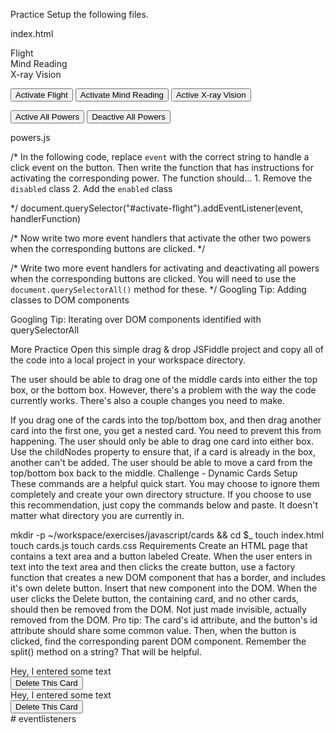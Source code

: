 Practice
Setup the following files.

index.html

<!doctype html>
<html lang="en">
<head>
  <meta charset="utf-8">
  <title>Nashville Software School</title>
</head>

<body>

  <article id="powerList">
    <section id="flight" class="power disabled">
        Flight
    </section>
    <section id="mindreading" class="power disabled">
        Mind Reading
    </section>
    <section id="xray" class="power disabled">
        X-ray Vision
    </section>
  </article>

  <button id="activate-flight">Activate Flight</button>
  <button id="activate-mindreading">Activate Mind Reading</button>
  <button id="activate-xray">Active X-ray Vision</button>

  <button id="activate-all">Active All Powers</button>
  <button id="deactivate-all">Deactive All Powers</button>


  <script src="powers.js"></script>
</body>
</html>
powers.js

/*
    In the following code, replace `event` with the correct string to handle
    a click event on the button. Then write the function that has instructions
    for activating the corresponding power. The function should...
        1. Remove the `disabled` class
        2. Add the `enabled` class

*/
document.querySelector("#activate-flight").addEventListener(event, handlerFunction)

/*
    Now write two more event handlers that activate the other two powers
    when the corresponding buttons are clicked.
*/


/*
    Write two more event handlers for activating and deactivating all powers
    when the corresponding buttons are clicked. You will need to use the
    `document.querySelectorAll()` method for these.
*/
Googling Tip: Adding classes to DOM components

Googling Tip: Iterating over DOM components identified with querySelectorAll

More Practice
Open this simple drag & drop JSFiddle project and copy all of the code into a local project in your workspace directory.

The user should be able to drag one of the middle cards into either the top box, or the bottom box. However, there's a problem with the way the code currently works. There's also a couple changes you need to make.

If you drag one of the cards into the top/bottom box, and then drag another card into the first one, you get a nested card. You need to prevent this from happening.
The user should only be able to drag one card into either box. Use the childNodes property to ensure that, if a card is already in the box, another can't be added.
The user should be able to move a card from the top/bottom box back to the middle.
Challenge - Dynamic Cards
Setup
These commands are a helpful quick start. You may choose to ignore them completely and create your own directory structure. If you choose to use this recommendation, just copy the commands below and paste. It doesn't matter what directory you are currently in.

mkdir -p ~/workspace/exercises/javascript/cards && cd $_
touch index.html
touch cards.js
touch cards.css
Requirements
Create an HTML page that contains a text area and a button labeled Create.
When the user enters in text into the text area and then clicks the create button, use a factory function that creates a new DOM component that has a border, and includes it's own delete button.
Insert that new component into the DOM.
When the user clicks the Delete button, the containing card, and no other cards, should then be removed from the DOM. Not just made invisible, actually removed from the DOM.
Pro tip: The card's id attribute, and the button's id attribute should share some common value. Then, when the button is clicked, find the corresponding parent DOM component. Remember the split() method on a string? That will be helpful.

<article class="card" id="card--1">
    <div>Hey, I entered some text</div>
    <div>
        <button id="delete--1">Delete This Card</button>
    </div>
</article>
<article class="card" id="card--2">
    <div>Hey, I entered some text</div>
    <div>
        <button id="delete--2">Delete This Card</button>
    </div>
</article># eventlisteners
